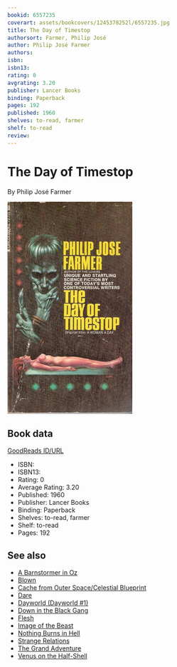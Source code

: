 ```yaml
---
bookid: 6557235
coverart: assets/bookcovers/1245378252l/6557235.jpg
title: The Day of Timestop
authorsort: Farmer, Philip José
author: Philip José Farmer
authors: 
isbn: 
isbn13: 
rating: 0
avgrating: 3.20
publisher: Lancer Books
binding: Paperback
pages: 192
published: 1960
shelves: to-read, farmer
shelf: to-read
review: 
---
```


# The Day of Timestop

By Philip José Farmer

![](../../assets/bookcovers/1245378252l/6557235.jpg)

## Book data

[GoodReads ID/URL](https://www.goodreads.com/book/show/6557235)

- ISBN: 
- ISBN13: 
- Rating: 0
- Average Rating: 3.20
- Published: 1960
- Publisher: Lancer Books
- Binding: Paperback
- Shelves: to-read, farmer
- Shelf: to-read
- Pages: 192


## See also

- [A Barnstormer in Oz](A_Barnstormer_in_Oz.md)
- [Blown](Blown.md)
- [Cache from Outer Space/Celestial Blueprint](Cache_from_Outer_Space-Celestial_Blueprint.md)
- [Dare](Dare.md)
- [Dayworld (Dayworld #1)](Dayworld_Dayworld_1.md)
- [Down in the Black Gang](Down_in_the_Black_Gang.md)
- [Flesh](Flesh.md)
- [Image of the Beast](Image_of_the_Beast.md)
- [Nothing Burns in Hell](Nothing_Burns_in_Hell.md)
- [Strange Relations](Strange_Relations.md)
- [The Grand Adventure](The_Grand_Adventure.md)
- [Venus on the Half-Shell](Venus_on_the_Half-Shell.md)
